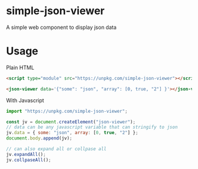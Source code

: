 # simple-json-viewer

A simple web component to display json data

# Usage

Plain HTML

```html
<script type="module" src="https://unpkg.com/simple-json-viewer"></script>

<json-viewer data='{"some": "json", "array": [0, true, "2"] }'></json-viewer>
```

With Javascript

```js
import "https://unpkg.com/simple-json-viewer";

const jv = document.createElement("json-viewer");
// data can be any javascript variable that can stringify to json
jv.data = { some: "json", array: [0, true, "2"] };
document.body.append(jv);

// can also expand all or collpase all
jv.expandAll();
jv.collpaseAll();
```
